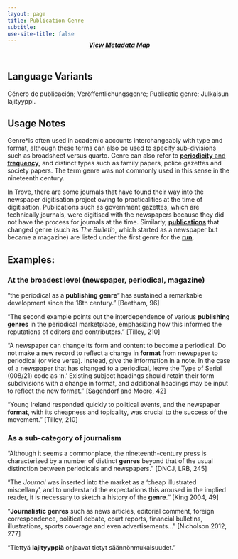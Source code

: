 ```yaml
---
layout: page
title: Publication Genre
subtitle:  
use-site-title: false
---
```


<h4 style="text-align:center;font-style:italic;margin-top:-20px;margin-bottom:50px;"><a href="../../maps/publication-genre">View Metadata Map</a></h4>

## Language Variants

Género de publicación; Veröffentlichungsgenre; Publicatie genre;
Julkaisun lajityyppi.

## Usage Notes

Genre*is often used in academic accounts interchangeably with
type and format, although these terms can also be used to
specify sub-divisions such as broadsheet versus quarto. Genre can
also refer to [**periodicity** and **frequency**](../publication-frequency), and distinct types such
as family papers, police gazettes and society papers. The term genre
was not commonly used in this sense in the nineteenth century.

In Trove, there are some journals that have found their way into the
newspaper digitisation project owing to practicalities at the time of
digitisation. Publications such as government gazettes, which are
technically journals, were digitised with the newspapers because they
did not have the process for journals at the time. Similarly,
[**publications**](../newspaper-title) that changed genre (such as *The Bulletin*, which
started as a newspaper but became a magazine) are listed under the first
genre for the [**run**](../publication-date-range).

## Examples:

### At the broadest level (newspaper, periodical, magazine)

“the periodical as a **publishing** **genre**“ has sustained a
    remarkable development since the 18th century.” \[Beetham, 96\]

“The second example points out the interdependence of various
    **publishing genres** in the periodical marketplace, emphasizing how
    this informed the reputations of editors and contributors.”
    \[Tilley, 210\]

“A newspaper can change its form and content to become a periodical.
    Do not make a new record to reflect a change in **format** from
    newspaper to periodical (or vice versa). Instead, give the
    information in a note. In the case of a newspaper that has changed
    to a periodical, leave the Type of Serial (008/21) code as ‘n.’
    Existing subject headings should retain their form subdivisions with
    a change in format, and additional headings may be input to reflect
    the new format.” \[Sagendorf and Moore, 42\]

“Young Ireland responded quickly to political events, and the
    newspaper **format**, with its cheapness and topicality, was crucial
    to the success of the movement.” \[Tilley, 210\]

### As a sub-category of journalism

“Although it seems a commonplace, the nineteenth-century press is
    characterized by a number of distinct **genres** beyond that of the
    usual distinction between periodicals and newspapers.” \[DNCJ, LRB,
    245\]

“The *Journal* was inserted into the market as a ‘cheap illustrated
    miscellany’, and to understand the expectations this aroused in the
    implied reader, it is necessary to sketch a history of the
    **genre**.“ \[King 2004, 49\]

“**Journalistic genres** such as news articles, editorial comment,
    foreign correspondence, political debate, court reports, financial
    bulletins, illustrations, sports coverage and even advertisements…”
    \[Nicholson 2012, 277\]

“Tiettyä **lajityyppiä** ohjaavat tietyt säännönmukaisuudet.”